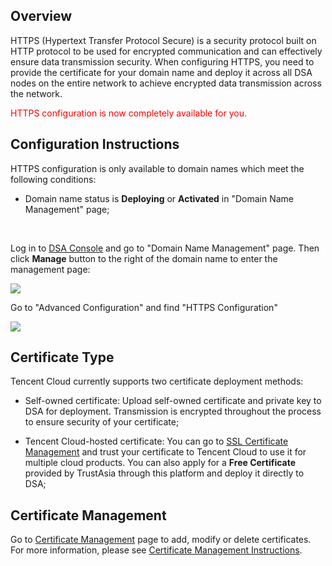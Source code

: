 ## Overview

HTTPS (Hypertext Transfer Protocol Secure) is a security protocol built on HTTP protocol to be used for encrypted communication and can effectively ensure data transmission security. When configuring HTTPS, you need to provide the certificate for your domain name and deploy it across all DSA nodes on the entire network to achieve encrypted data transmission across the network.



<font color="red">HTTPS configuration is now completely available for you.</font>



## Configuration Instructions

HTTPS configuration is only available to domain names which meet the following conditions:

- Domain name status is **Deploying** or **Activated** in "Domain Name Management" page;

​


Log in to [DSA Console](https://console.qcloud.com/dsa) and go to "Domain Name Management" page. Then click **Manage** button to the right of the domain name to enter the management page:



![](https://mc.qcloudimg.com/static/img/3cc6ca7194505f957355f4ee60ee6c16/1.png)



Go to "Advanced Configuration" and find "HTTPS Configuration"



![](https://mc.qcloudimg.com/static/img/033bf3da954c43d3a61e4c47693f1992/1.png)



## Certificate Type

Tencent Cloud currently supports two certificate deployment methods:

- Self-owned certificate: Upload self-owned certificate and private key to DSA for deployment. Transmission is encrypted throughout the process to ensure security of your certificate;

- Tencent Cloud-hosted certificate: You can go to [SSL Certificate Management](https://console.qcloud.com/ssl) and trust your certificate to Tencent Cloud to use it for multiple cloud products. You can also apply for a **Free Certificate** provided by TrustAsia through this platform and deploy it directly to DSA;





## Certificate Management

Go to [Certificate Management](https://console.qcloud.com/cdn/tools/certificate) page to add, modify or delete certificates. For more information, please see [Certificate Management Instructions](https://www.qcloud.com/document/product/570/10366).



